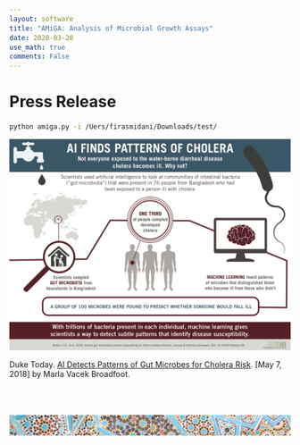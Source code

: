 ```yaml
---
layout: software
title: "AMiGA: Analysis of Microbial Growth Assays"
date: 2020-03-20
use_math: true
comments: False
---
```


# Press Release

```zsh
python amiga.py -i /Uers/firasmidani/Downloads/test/
```


![illustration](/assets/img/midani_2018_cholera_infographic.png)

Duke Today. <a href="https://today.duke.edu/2018/05/ai-detects-patterns-gut-microbes-cholera-risk">AI Detects Patterns of Gut Microbes for Cholera Risk</a>. \[May 7, 2018] by Marla Vacek Broadfoot. 


<br><br><br>
![footer_banner](/assets/img/mosaic_footer.png)
